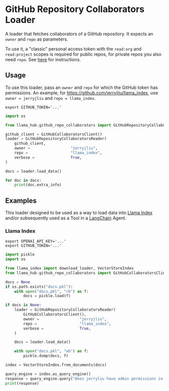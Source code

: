 # GitHub Repository Collaborators Loader

A loader that fetches collaborators of a GitHub repository. It expects an `owner` and `repo` as parameters.

To use it, a "classic" personal access token with the `read:org` and `read:project` scopes is required for public repos, for private repos you also need `repo`. 
See [here](https://docs.github.com/en/authentication/keeping-your-account-and-data-secure/creating-a-personal-access-token) for instructions.

## Usage

To use this loader, pass an `owner` and `repo` for which the GitHub token has permissions. An example, for 
https://github.com/jerryjliu/llama_index, use `owner = jerryjliu` and `repo = llama_index`.

```shell
export GITHUB_TOKEN='...'
```

```python
import os

from llama_hub.github_repo_collaborators import GitHubRepositoryCollaboratorsReader, GitHubCollaboratorsClient

github_client = GitHubCollaboratorsClient()
loader = GitHubRepositoryCollaboratorsReader(
    github_client,
    owner =                  "jerryjliu",
    repo =                   "llama_index",
    verbose =                True,
)

docs = loader.load_data()

for doc in docs:
    print(doc.extra_info)
```

## Examples

This loader designed to be used as a way to load data into [Llama Index](https://github.com/jerryjliu/llama_index/tree/main/gpt_index) and/or subsequently used as a Tool in a [LangChain](https://github.com/hwchase17/langchain) Agent.
### Llama Index

```shell
export OPENAI_API_KEY='...'
export GITHUB_TOKEN='...'
```

```python
import pickle
import os

from llama_index import download_loader, VectorStoreIndex
from llama_hub.github_repo_collaborators import GitHubCollaboratorsClient, GitHubRepositoryCollaboratorsReader

docs = None
if os.path.exists("docs.pkl"):
    with open("docs.pkl", "rb") as f:
        docs = pickle.load(f)

if docs is None:
    loader = GitHubRepositoryCollaboratorsReader(
        GitHubCollaboratorsClient(),
        owner =                  "jerryjliu",
        repo =                   "llama_index",
        verbose =                True,
    )

    docs = loader.load_data()

    with open("docs.pkl", "wb") as f:
        pickle.dump(docs, f)

index = VectorStoreIndex.from_documents(docs)

query_engine = index.as_query_engine()
response = query_engine.query("Does jerryliu have admin permissions in the llama_index repository?")
print(response)
```
